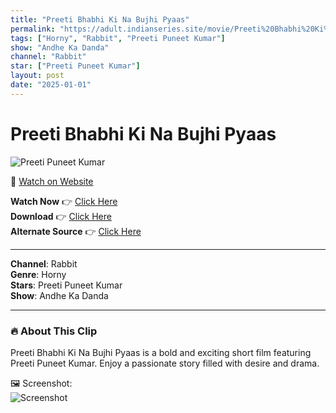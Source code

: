 ```yaml
---
title: "Preeti Bhabhi Ki Na Bujhi Pyaas"
permalink: "https://adult.indianseries.site/movie/Preeti%20Bhabhi%20Ki%20Na%20Bujhi%20Pyaas"
tags: ["Horny", "Rabbit", "Preeti Puneet Kumar"]
show: "Andhe Ka Danda"
channel: "Rabbit"
star: ["Preeti Puneet Kumar"]
layout: post
date: "2025-01-01"
---
```


# Preeti Bhabhi Ki Na Bujhi Pyaas

![Preeti Puneet Kumar](https://shorts.desisins.com/wp-content/uploads/2025/01/Preeti-Puneet.jpg)

🔗 [Watch on Website](https://adult.indianseries.site/movie/Preeti%20Bhabhi%20Ki%20Na%20Bujhi%20Pyaas)

**Watch Now** 👉 [Click Here](https://adult.indianseries.site/movie/Preeti%20Bhabhi%20Ki%20Na%20Bujhi%20Pyaas)  
**Download** 👉 [Click Here](https://adult.indianseries.site/movie/Preeti%20Bhabhi%20Ki%20Na%20Bujhi%20Pyaas)  
**Alternate Source** 👉 [Click Here](https://adult.indianseries.site/movie/Preeti%20Bhabhi%20Ki%20Na%20Bujhi%20Pyaas)

---

**Channel**: Rabbit  
**Genre**: Horny  
**Stars**: Preeti Puneet Kumar  
**Show**: Andhe Ka Danda

---

### 🔥 About This Clip

Preeti Bhabhi Ki Na Bujhi Pyaas is a bold and exciting short film featuring Preeti Puneet Kumar. Enjoy a passionate story filled with desire and drama.
 
🖼️ Screenshot:  
![Screenshot](https://shorts.desisins.com/wp-content/uploads/2025/01/Preeti-Puneet.jpg)
